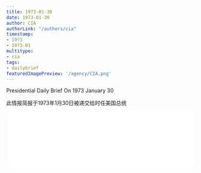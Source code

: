 ```yaml
---
title: 1973-01-30
date: 1973-01-30
author: CIA 
authorLink: "/authors/cia"
timestamp: 
- 1973
- 1973-01
multitype: 
- cia
tags: 
- dailybrief
featuredImagePreview: '/agency/CIA.png'
---
```



Presidential Daily Brief On 1973 January 30

此情报简报于1973年1月30日被递交给时任美国总统

<!--more-->





<div id="over" style="width:100%; overflow:hidden"> <iframe id="sFrame" name="sFrame" frameborder="no" border="0"  allowfullscreen marginwidth="0" scrolling="no" src = " /CIA/1973-01-30.html "  style = " position:absulute; width: 806px; top: 300;" > </iframe> </div>